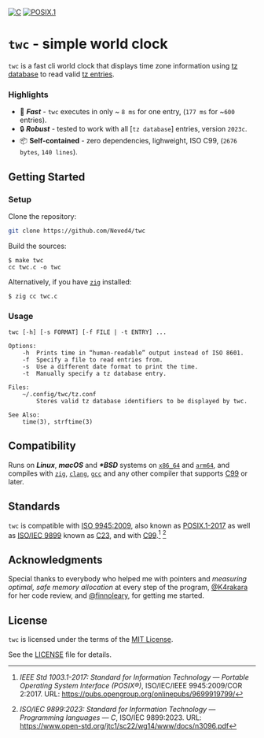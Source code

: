 [![C](https://img.shields.io/badge/ISO_C99-A8B9CC?logo=c&logoColor=fff&style=for-the-badge)][C99]
[![POSIX.1](https://img.shields.io/badge/POSIX.1&#8209;2017-6A737D?labelColor=6A737D&style=for-the-badge)][POSIX.1-2017]

# `twc` - simple world clock

`twc` is a fast cli world clock that displays time zone information using
[tz database] to read valid [tz entries].

### Highlights

- 🚀 _**Fast**_ - `twc` executes in only ~ `8 ms` for one entry, (`177 ms`
  for ~`600` entries).
- 🔒 _**Robust**_ - tested to work with all [`tz database`] entries,
  version `2023c`.
- 📦 **Self-contained** - zero dependencies, lighweight, ISO C99,
  (`2676 bytes`, `140 lines`).

## Getting Started

### Setup

Clone the repository:

```sh
git clone https://github.com/Neved4/twc
```

Build the sources:

```console
$ make twc
cc twc.c -o twc
```

Alternatively, if you have [`zig`] installed:
```console
$ zig cc twc.c
```

### Usage

```
twc [-h] [-s FORMAT] [-f FILE | -t ENTRY] ...

Options:
    -h  Prints time in “human-readable” output instead of ISO 8601.
    -f  Specify a file to read entries from.
    -s  Use a different date format to print the time.
    -t  Manually specify a tz database entry.

Files:
    ~/.config/twc/tz.conf
        Stores valid tz database identifiers to be displayed by twc.

See Also:
    time(3), strftime(3)
```

## Compatibility

Runs on _**Linux**_, _**macOS**_ and _**\*BSD**_ systems on [`x86_64`] and
[`arm64`], and compiles with [`zig`], [`clang`], [`gcc`] and any other
compiler that supports [C99] or later.

## Standards

`twc` is compatible with [ISO 9945:2009][POSIX.1-2017], also known as
[POSIX.1-2017] as well as [ISO/IEC 9899][C23] known as [C23], and with
[C99].[^1] [^2]

## Acknowledgments

Special thanks to everybody who helped me with pointers and _measuring
optimal, safe memory allocation_ at every step of the program,
[@K4rakara](https://github.com/K4rakara/) for her code review, and
[@finnoleary](https://github.com/finnoleary), for getting me started.

## License
                 
`twc` is licensed under the terms of the [MIT License].

See the [LICENSE](LICENSE) file for details.

[`arm64`]: https://en.wikipedia.org/wiki/AArch64
[`clang`]: https://clang.llvm.org/
[`gcc`]: https://gcc.gnu.org/
[`x86_64`]: https://en.wikipedia.org/wiki/X86-64
[`zig`]: https://ziglang.org/
[C23]: https://www.open-std.org/jtc1/sc22/wg14/www/docs/n1256.pdf
[C99]: https://www.open-std.org/jtc1/sc22/wg14/www/docs/n1256.pdf
[MIT License]: https://opensource.org/license/mit/
[POSIX.1-2017]: https://pubs.opengroup.org/onlinepubs/9699919799/
[tz database]: https://en.wikipedia.org/wiki/Tz_database
[tz entries]: https://en.wikipedia.org/wiki/List_of_tz_database_time_zones

[^1]: _IEEE Std 1003.1-2017: Standard for Information Technology
    — Portable Operating System Interface (POSIX®)_,
    ISO/IEC/IEEE 9945:2009/COR 2:2017.
    URL: https://pubs.opengroup.org/onlinepubs/9699919799/
[^2]: _ISO/IEC 9899:2023: Standard for Information Technology
    — Programming languages — C_, ISO/IEC 9899:2023.
    URL: https://www.open-std.org/jtc1/sc22/wg14/www/docs/n3096.pdf
